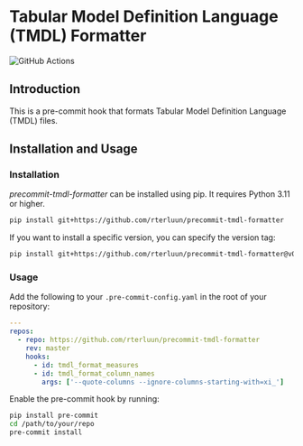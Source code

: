 # Tabular Model Definition Language (TMDL) Formatter
![GitHub Actions](https://github.com/rterluun/precommit-tmdl-formatter/actions/workflows/build_validation.yaml/badge.svg)

## Introduction
This is a pre-commit hook that formats Tabular Model Definition Language (TMDL) files.

## Installation and Usage

### Installation
_precommit-tmdl-formatter_ can be installed using pip. It requires Python 3.11 or higher.

```bash
pip install git+https://github.com/rterluun/precommit-tmdl-formatter
```

If you want to install a specific version, you can specify the version tag:

```bash
pip install git+https://github.com/rterluun/precommit-tmdl-formatter@v0.2.0-rc1
```

### Usage
Add the following to your `.pre-commit-config.yaml` in the root of your repository:

```yaml
---
repos:
  - repo: https://github.com/rterluun/precommit-tmdl-formatter
    rev: master
    hooks:
      - id: tmdl_format_measures
      - id: tmdl_format_column_names
        args: ['--quote-columns --ignore-columns-starting-with=xi_']
```

Enable the pre-commit hook by running:

```bash
pip install pre-commit
cd /path/to/your/repo
pre-commit install
```
